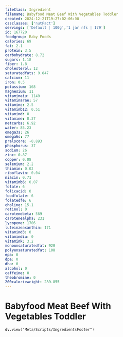 ```yaml
---
fileClass: Ingredient
filename: Babyfood Meat Beef With Vegetables Toddler
created: 2024-12-21T19:27:02-06:00
cssclasses: ['nutFact']
servings: ['Default | 100g','1 jar nfs | 179']
id: 167720
foodgroup: Baby Foods
calories: 69
fat: 2.1
protein: 3.5
carbohydrate: 8.72
sugars: 1.18
fiber: 1.8
cholesterol: 12
saturatedfats: 0.847
calcium: 11
iron: 0.5
potassium: 168
magnesium: 11
vitaminaiu: 1140
vitaminarae: 57
vitaminc: 2.5
vitaminb12: 0.51
vitamind: 0
vitamine: 0.37
netcarbs: 6.92
water: 85.23
omega3s: 26
omega6s: 77
pralscore: -0.893
phosphorus: 37
sodium: 26
zinc: 0.87
copper: 0.08
selenium: 2.2
thiamin: 0.02
riboflavin: 0.04
niacin: 0.71
vitaminb6: 0.07
folate: 6
folicacid: 0
foodfolate: 6
folatedfe: 6
choline: 15.1
retinol: 0
carotenebeta: 569
carotenealpha: 231
lycopene: 1706
luteinzeaxanthin: 171
vitamind3: 0
vitamindiu: 0
vitamink: 3.2
monounsaturatedfat: 920
polyunsaturatedfat: 108
epa: 0
dpa: 0
dha: 0
alcohol: 0
caffeine: 0
theobromine: 0
200calorieweight: 289.855
---
```


# Babyfood Meat Beef With Vegetables Toddler

```dataviewjs
dv.view("Meta/Scripts/IngredientsFooter")
```